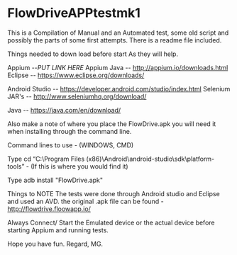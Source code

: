 # FlowDriveAPPtestmk1
This is a Compilation of Manual and an Automated test, some old script and possibly the parts of some first attempts.
There is a readme file included.

Things needed to down load before start As they will help.

Appium --*PUT LINK HERE*
Appium Java -- http://appium.io/downloads.html
Eclipse -- https://www.eclipse.org/downloads/

Android Studio -- https://developer.android.com/studio/index.html
Selenium JAR's -- http://www.seleniumhq.org/download/

Java -- https://java.com/en/download/

Also make a note of where you place the FlowDrive.apk you will need it when installing through the command line.

Command lines to use - (WINDOWS, CMD)

Type cd “C:\Program Files (x86)\Android\android-studio\sdk\platform-tools” - (If this is where you would find it)

Type adb install "FlowDrive.apk"

Things to NOTE 
The tests were done through Android studio and Eclipse and used an AVD.
the original .apk file can be found - http://flowdrive.floowapp.io/

Always Connect/ Start the Emulated device or the actual device before starting Appium and running tests.

Hope you have fun.
Regard,
MG.
